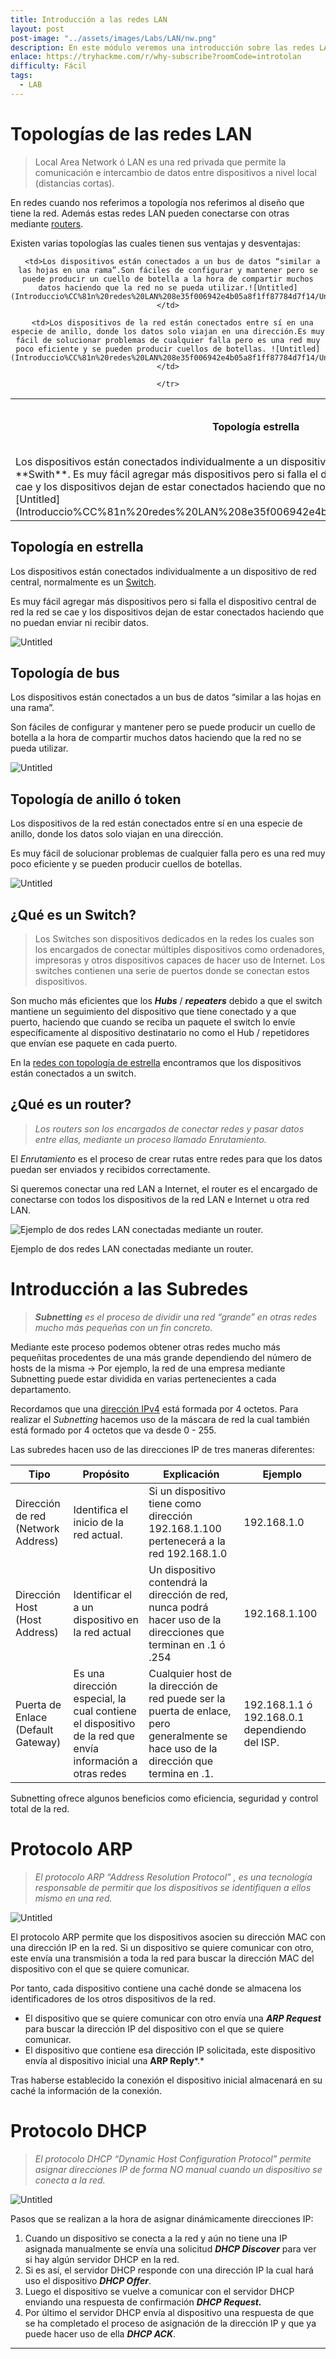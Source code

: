 ```yaml
---
title: Introducción a las redes LAN
layout: post
post-image: "../assets/images/Labs/LAN/nw.png"
description: En este módulo veremos una introducción sobre las redes LAN, las topologías y los componentes que la forman.
enlace: https://tryhackme.com/r/why-subscribe?roomCode=introtolan
difficulty: Fácil
tags: 
  - LAB
--- 
```


# Topologías de las redes LAN

> Local Area Network ó LAN es una red privada que permite la comunicación e intercambio de datos entre dispositivos a nivel local (distancias cortas).

En redes cuando nos referimos a topología nos referimos al diseño que tiene la red.
Además estas redes LAN pueden conectarse con otras mediante [routers](Introduccio%CC%81n%20redes%20LAN%208e35f006942e4b05a8f1ff87784d7f14.md).

Existen varias topologías las cuales tienen sus ventajas y desventajas:

<div style="text-align: center ;">
  <table>
    <tr>
      <th>Topología estrella</th>
      <th>Topología bus</th>
      <th>Topología anillo o token ring</th>
    </tr>
    <tr>
      <td>Los dispositivos están conectados individualmente a un dispositivo de red central, normalmente es un **Swith**. Es muy fácil agregar más dispositivos pero si falla el dispositivo central de red la red se cae y los dispositivos dejan de estar conectados haciendo que no puedan enviar ni recibir datos. ![Untitled](Introduccio%CC%81n%20redes%20LAN%208e35f006942e4b05a8f1ff87784d7f14/Untitled.png)</td>

      <td>Los dispositivos están conectados a un bus de datos “similar a las hojas en una rama”.Son fáciles de configurar y mantener pero se puede producir un cuello de botella a la hora de compartir muchos datos haciendo que la red no se pueda utilizar.![Untitled](Introduccio%CC%81n%20redes%20LAN%208e35f006942e4b05a8f1ff87784d7f14/Untitled%201.png)</td>

      <td>Los dispositivos de la red están conectados entre sí en una especie de anillo, donde los datos solo viajan en una dirección.Es muy fácil de solucionar problemas de cualquier falla pero es una red muy poco eficiente y se pueden producir cuellos de botellas. ![Untitled](Introduccio%CC%81n%20redes%20LAN%208e35f006942e4b05a8f1ff87784d7f14/Untitled%202.png)</td>

    </tr>
  </table>
</div>

## Topología en estrella

Los dispositivos están conectados individualmente a un dispositivo de red central, normalmente es un [Switch](Introduccio%CC%81n%20redes%20LAN%208e35f006942e4b05a8f1ff87784d7f14.md).

Es muy fácil agregar más dispositivos pero si falla el dispositivo central de red la red se cae y los dispositivos dejan de estar conectados haciendo que no puedan enviar ni recibir datos.

![Untitled](Introduccio%CC%81n%20redes%20LAN%208e35f006942e4b05a8f1ff87784d7f14/Untitled.png)

## Topología de bus

Los dispositivos están conectados a un bus de datos “similar a las hojas en una rama”.

Son fáciles de configurar y mantener pero se puede producir un cuello de botella a la hora de compartir muchos datos haciendo que la red no se pueda utilizar.

![Untitled](Introduccio%CC%81n%20redes%20LAN%208e35f006942e4b05a8f1ff87784d7f14/Untitled%201.png)

## Topología de anillo ó token

Los dispositivos de la red están conectados entre sí en una especie de anillo, donde los datos solo viajan en una dirección.

Es muy fácil de solucionar problemas de cualquier falla pero es una red muy poco eficiente y se pueden producir cuellos de botellas.

![Untitled](Introduccio%CC%81n%20redes%20LAN%208e35f006942e4b05a8f1ff87784d7f14/Untitled%202.png)

## ¿Qué es un Switch?

> Los Switches son dispositivos dedicados en la redes los cuales son los encargados de conectar múltiples dispositivos como ordenadores, impresoras y otros dispositivos capaces de hacer uso de Internet. Los switches contienen una serie de puertos donde se conectan estos dispositivos.

Son mucho más eficientes que los ***Hubs*** / ***repeaters***  debido a que el switch mantiene un seguimiento del dispositivo que tiene conectado y a que puerto, haciendo que cuando se reciba un paquete el switch lo envíe específicamente al dispositivo destinatario no como el Hub / repetidores que envían ese paquete en cada puerto.

En la [redes con topología de estrella](Introduccio%CC%81n%20redes%20LAN%208e35f006942e4b05a8f1ff87784d7f14.md) encontramos que los dispositivos están conectados a un switch.

## ¿Qué es un router?

> *Los routers son los encargados de conectar redes y pasar datos entre ellas, mediante un proceso llamado Enrutamiento.*
> 

El *Enrutamiento* es el proceso de crear rutas entre redes para que los datos puedan ser enviados y recibidos correctamente.

Si queremos conectar una red LAN a Internet, el router es el encargado de conectarse con todos los dispositivos de la red LAN e Internet u otra red LAN.

![Ejemplo de dos redes LAN conectadas mediante un router.](Introduccio%CC%81n%20redes%20LAN%208e35f006942e4b05a8f1ff87784d7f14/Untitled%203.png)

Ejemplo de dos redes LAN conectadas mediante un router.

# Introducción a las Subredes

> ***Subnetting** es el proceso de dividir una red “grande” en otras redes mucho más pequeñas con un fin concreto.*
> 

Mediante este proceso podemos obtener otras redes mucho más pequeñitas procedentes de una más grande dependiendo del número de hosts de la misma → Por ejemplo, la red de una empresa mediante Subnetting puede estar dividida en varias pertenecientes a cada departamento.

Recordamos que una [dirección IPv4](%C2%BFQue%CC%81%20es%20Networking%20e1a6619d04c0475493d91d886bfec26a.md) está formada por 4 octetos. Para realizar el *Subnetting* hacemos uso de la máscara de red la cual también está formado por 4 octetos que va desde 0 - 255.

Las subredes hacen uso de las direcciones IP de tres maneras diferentes:

| Tipo | Propósito | Explicación | Ejemplo |
| --- | --- | --- | --- |
| Dirección de red (Network Address) | Identifica el inicio de la red actual. | Si un dispositivo tiene como dirección 192.168.1.100 pertenecerá a la red 192.168.1.0 | 192.168.1.0 |
| Dirección Host (Host Address) | Identificar el a un dispositivo en la red actual | Un dispositivo contendrá la dirección de red, nunca podrá hacer uso de la direcciones que terminan en .1 ó .254 | 192.168.1.100 |
| Puerta de Enlace (Default Gateway) | Es una dirección especial, la cual contiene el dispositivo de la red que envía información a otras redes  | Cualquier host de la dirección de red puede ser la puerta de enlace, pero generalmente se hace uso de la dirección que termina en .1. | 192.168.1.1 ó 192.168.0.1 dependiendo del ISP. |

Subnetting ofrece algunos beneficios como eficiencia, seguridad y control total de la red.

# Protocolo ARP

> *El protocolo ARP “Address Resolution Protocol” , es una tecnología responsable de permitir que los dispositivos se identifiquen a ellos mismo en una red.*
> 

![Untitled](Introduccio%CC%81n%20redes%20LAN%208e35f006942e4b05a8f1ff87784d7f14/Untitled%204.png)

 El protocolo ARP permite que los dispositivos asocien su dirección MAC con una dirección IP en la red. Si un dispositivo se quiere comunicar con otro, este envía una transmisión a toda la red para buscar la dirección MAC del dispositivo con el que se quiere comunicar.

Por tanto, cada dispositivo contiene una caché donde se almacena los identificadores de los otros dispositivos de la red.

- El dispositivo que se quiere comunicar con otro envía una ***ARP Request*** para buscar la dirección IP del dispositivo con el que se quiere comunicar.
- El dispositivo que contiene esa dirección IP solicitada, este dispositivo envía al dispositivo inicial una **ARP Reply***.*

Tras haberse establecido la conexión el dispositivo inicial almacenará en su caché la información de la conexión.

# Protocolo DHCP

> *El protocolo DHCP “Dynamic Host Configuration Protocol” permite asignar direcciones IP de forma NO manual cuando un dispositivo se conecta a la red.*
> 

![Untitled](Introduccio%CC%81n%20redes%20LAN%208e35f006942e4b05a8f1ff87784d7f14/Untitled%205.png)

Pasos que se realizan a la hora de asignar dinámicamente direcciones IP:

1. Cuando un dispositivo se conecta a la red y aún no tiene una IP asignada manualmente se envía una solicitud ***DHCP Discover*** para ver si hay algún servidor DHCP en la red.
2. Si es así, el servidor DHCP responde con una dirección IP la cual hará uso el dispositivo ***DHCP Offer***. 
3. Luego el dispositivo se vuelve a comunicar con el servidor DHCP enviando una respuesta de confirmación ***DHCP Request.***
4. Por último el servidor DHCP envía al dispositivo una respuesta de que se ha completado el proceso de asignación de la dirección IP y que ya puede hacer uso de ella ***DHCP ACK***.

---